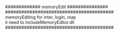 <br>############# memoryEdit ###############
<br>########################################
<br>  memoryEditing for inter, login, map
<br>   it need to includeMemoryEditor.dll
<br>########################################

